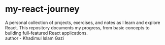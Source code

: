 # my-react-journey
A personal collection of projects, exercises, and notes as I learn and explore React. This repository documents my progress, from basic concepts to building full-featured React applications.
<br>
author - Khadimul Islam Gazi
